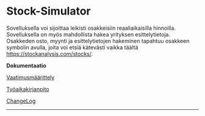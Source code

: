 # Stock-Simulator

Sovelluksella voi sijoittaa leikisti osakkeisiin reaaliaikaisilla hinnoilla. Sovelluksella on myös mahdollista hakea yrityksen esittelytietoja. Osakkeden osto, myynti ja esittelytietojen hakeminen tapahtuu osakkeen symbolin avulla, joita voi etsiä kätevästi vaikka täältä https://stockanalysis.com/stocks/. 

**Dokumentaatio**

[Vaatimusmäärittely](https://github.com/JanneKarki/ot-harjoitustyo/blob/main/dokumentaatio/vaatimusmaarittely.md)

[Työaikakirjanpito](https://github.com/JanneKarki/ot-harjoitustyo/blob/main/dokumentaatio/tuntikirjanpito.md)

[ChangeLog](https://github.com/JanneKarki/ot-harjoitustyo/blob/main/dokumentaatio/Changelog.md)

____________________________________________

